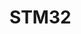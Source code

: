# STM32
<img sre="https://user-images.githubusercontent.com/115202113/275747067-e2fc41a3-c262-4467-aa54-d05bb083d788.jpg" heghit="300">
<img sre="https://user-images.githubusercontent.com/115202113/275747058-6c9aacd3-faf4-4b69-b35a-6bb1c8688bef.jpg.jpg" heghit="300">
